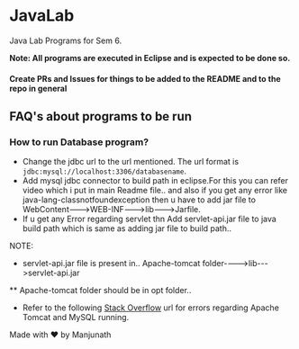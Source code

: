 # JavaLab
Java Lab Programs for Sem 6. 

**Note: All programs are executed in Eclipse and is expected to be done so.**

#### Create PRs and Issues for things to be added to the README and to the repo in general

## FAQ's about programs to be run



### How to run Database program?
* Change the jdbc url to the url mentioned. The url format is `jdbc:mysql://localhost:3306/databasename`.
* Add mysql jdbc connector to build path in eclipse.For this you can refer video which i put in main Readme file..
  and also if you get any error like java-lang-classnotfoundexception then u have to add jar file to WebContent--->WEB-INF--->lib--->Jarfile.
* If u get any Error regarding servlet thn Add servlet-api.jar file to java build path which is same as adding jar file to build path..

NOTE:
* servlet-api.jar file is present in..
Apache-tomcat folder---->lib--->servlet-api.jar

** Apache-tomcat folder should be in opt folder..


* Refer to the following [Stack Overflow](https://stackoverflow.com/questions/17484764/java-lang-classnotfoundexception-com-mysql-jdbc-driver-in-eclipse) url for errors regarding Apache Tomcat and MySQL running.


Made with ❤️ by Manjunath
